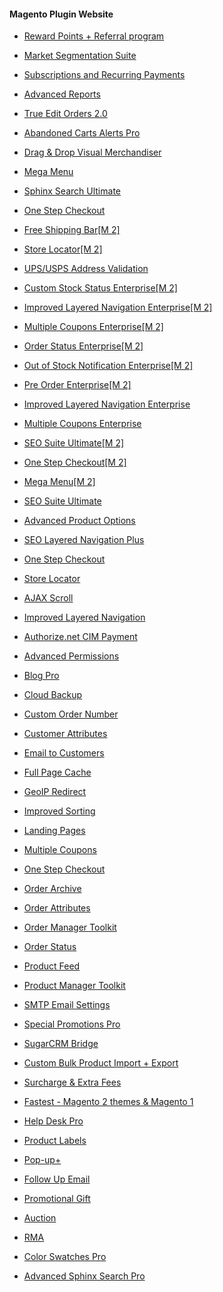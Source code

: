 

#### Magento Plugin Website

- [Reward Points + Referral program](https://mirasvit.com/magento-extensions/reward-points.html)

- [Market Segmentation Suite](https://ecommerce.aheadworks.com/magento-extensions/market-segmentation-suite.html)

- [Subscriptions and Recurring Payments](https://ecommerce.aheadworks.com/magento-extensions/subscriptions-and-recurring-payments.html)

- [Advanced Reports](https://ecommerce.aheadworks.com/magento-extensions/advanced-reports.html)

- [True Edit Orders 2.0](https://www.cminds.com/magento-extensions/true-edit-orders-extension-for-magento-1-by-creativeminds/)

- [Abandoned Carts Alerts Pro](https://www.aitoc.com/en/magentomods_abandoned_carts_alerts.html)

- [Drag & Drop Visual Merchandiser](http://www.magidev.com/magento-extensions/merchandising.html)

- [Mega Menu](https://www.magestore.com/magento-mega-menu-extension.html)

- [Sphinx Search Ultimate](https://mirasvit.com/magento-extensions/sphinx-search-ultimate.html)

- [One Step Checkout](https://www.mage-world.com/magento-one-step-checkout-extension.html)

- [Free Shipping Bar[M 2]](https://ecommerce.aheadworks.com/magento-2-extensions/free-shipping-bar/)

- [Store Locator[M 2]](https://ecommerce.aheadworks.com/magento-2-extensions/store-locator)

- [UPS/USPS Address Validation](https://ecommerce.aheadworks.com/magento-extensions/ups-usps-address-validation.html)

- [Custom Stock Status Enterprise[M 2]](https://amasty.com/custom-stock-status-for-magento-2.html)

- [Improved Layered Navigation Enterprise[M 2]](https://amasty.com/improved-layered-navigation-for-magento-2.html)

- [Multiple Coupons Enterprise[M 2]](https://amasty.com/multiple-coupons-for-magento-2.html)

- [Order Status Enterprise[M 2]](https://amasty.com/order-status-for-magento-2.html)
    
- [Out of Stock Notification Enterprise[M 2]](https://amasty.com/out-of-stock-notification-for-magento-2.html)
    
- [Pre Order Enterprise[M 2]](https://amasty.com/pre-order-for-magento-2.html)
    
- [Improved Layered Navigation Enterprise](https://amasty.com/improved-layered-navigation.html)
    
- [Multiple Coupons Enterprise](https://amasty.com/multiple-coupons.html)
    
- [SEO Suite Ultimate[M 2]](https://www.mageworx.com/magento-2-seo-extension.html)
    
- [One Step Checkout[M 2]](https://www.magestore.com/magento-2-one-step-checkout-extension.html)
    
- [Mega Menu[M 2]](https://www.magestore.com/magento-2-mega-menu-extension.html)
    
- [SEO Suite Ultimate](https://www.mageworx.com/seo-suite-ultimate-magento-extension.html)
    
- [Advanced Product Options](https://www.mageworx.com/advanced-product-options-magento-extension.html)
    
- [SEO Layered Navigation Plus](https://www.manadev.com/seo-layered-navigation-plus)
    
- [One Step Checkout](https://ecommerce.aheadworks.com/magento-extensions/one-step-checkout.html)
    
- [Store Locator](https://ecommerce.aheadworks.com/magento-extensions/store-locator.html)
    
- [AJAX Scroll](https://amasty.com/ajax-scroll.html)
    
- [Improved Layered Navigation](https://amasty.com/improved-layered-navigation.html)
    
- [Authorize.net CIM Payment](https://store.paradoxlabs.com/magento-authorize-net-cim-payment-module.html)
    
- [Advanced Permissions](https://amasty.com/magento-advanced-permissions.html)
    
- [Blog Pro](https://amasty.com/magento-blog-pro.html)
    
- [Cloud Backup](https://amasty.com/magento-cloud-backup.html)
    
- [Custom Order Number](https://amasty.com/custom-order-number.html)
    
- [Customer Attributes](https://amasty.com/customer-attributes.html)
    
- [Email to Customers](https://amasty.com/email-to-customers.html)
    
- [Full Page Cache](https://amasty.com/magento-full-page-cache.html)
    
- [GeoIP Redirect](https://amasty.com/magento-geoip-redirect.html)
    
- [Improved Sorting](https://amasty.com/improved-sorting.html)
    
- [Landing Pages](https://amasty.com/landing-pages.html)
    
- [Multiple Coupons](https://amasty.com/multiple-coupons.html)
    
- [One Step Checkout](https://amasty.com/single-step-checkout.html)
    
- [Order Archive](https://amasty.com/magento-order-archive.html)
    
- [Order Attributes](https://amasty.com/order-attributes.html)
    
- [Order Manager Toolkit](https://amasty.com/better-order-management.html)
    
- [Order Status](https://amasty.com/order-status.html)
    
- [Product Feed](https://amasty.com/product-feed.html)
    
- [Product Manager Toolkit](https://amasty.com/magento-product-manager-toolkit.html)
    
- [SMTP Email Settings](https://amasty.com/magento-smtp-email-settings.html)
    
- [Special Promotions Pro](https://amasty.com/special-promotions-pro.html)
    
- [SugarCRM Bridge](https://amasty.com/magento-sugarcrm-bridge.html)
    
- [Custom Bulk Product Import + Export](https://www.commerceextensions.com/magento-product-import-export.html)
    
- [Surcharge & Extra Fees](https://store.fooman.co.nz/extensions/magento-extension-surcharge.html)
    
- [Fastest - Magento 2 themes & Magento 1](https://account.envato.com/sign_in?to=envatomarket)
    
- [Help Desk Pro](https://www.mage-world.com/magento-help-desk-extension.html)
    
- [Product Labels](https://amasty.com/product-labels.html)
    
- [Pop-up+](https://ecommerce.aheadworks.com/magento-extensions/popup.html)
    
- [Follow Up Email](https://mirasvit.com/catalog/product/view/id/24/s/follow-up-trigger-email-suite/)
    
- [Promotional Gift](https://www.magestore.com/magento-promotional-gift-extension.html)
    
- [Auction](https://www.magestore.com/magento-auction-extension.html)
    
- [RMA](https://ecommerce.aheadworks.com/magento-extensions/rma.html)
    
- [Color Swatches Pro](https://amasty.com/color-swatches-pro.html)
    
- [Advanced Sphinx Search Pro](https://mirasvit.com/magento-extensions/magento-sphinx-search.html)
    




























